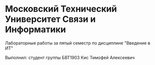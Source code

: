 # Московский Технический Университет Связи и Информатики
Лабораторные работы за пятый семестр по дисциплине "Введение в ИТ"

Выполнил: студент группы БВТ1903 Кис Тимофей Алексеевич
